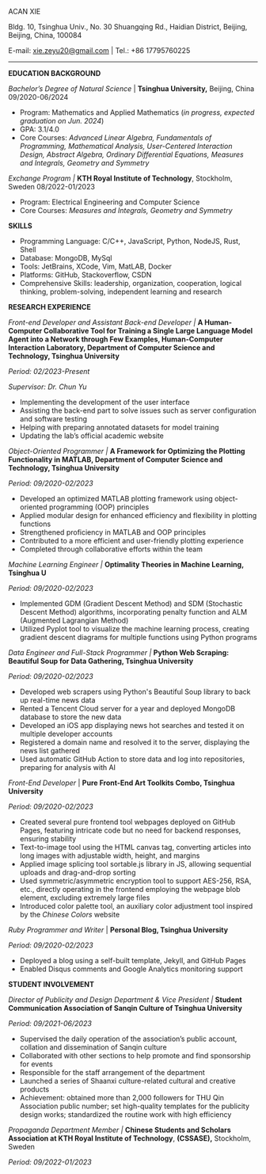 ACAN XIE

Bldg. 10, Tsinghua Univ., No. 30 Shuangqing Rd., Haidian District, Beijing, Beijing, China, 100084

E-mail: [xie.zeyu20@gmail.com](mailto:xie.zeyu20@gmail.com) | Tel.: +86 17795760225

<hr>

**EDUCATION BACKGROUND**

*Bachelor’s Degree of Natural Science* | **Tsinghua University,** Beijing, China        09/2020-06/2024

- Program: Mathematics and Applied Mathematics (*in progress, expected graduation on Jun. 2024*)
- GPA: 3.1/4.0
- Core Courses: *Advanced Linear Algebra, Fundamentals of Programming, Mathematical Analysis, User-Centered Interaction Design, Abstract Algebra, Ordinary Differential Equations, Measures and Integrals, Geometry and Symmetry*

*Exchange Program |* **KTH Royal Institute of Technology**, Stockholm, Sweden      08/2022-01/2023

- Program: Electrical Engineering and Computer Science
- Core Courses: *Measures and Integrals, Geometry and Symmetry*

**SKILLS**

- Programming Language: C/C++, JavaScript, Python, NodeJS, Rust, Shell
- Database: MongoDB, MySql
- Tools: JetBrains, XCode, Vim, MatLAB, Docker
- Platforms: GitHub, Stackoverflow, CSDN
- Comprehensive Skills: leadership, organization, cooperation, logical thinking, problem-solving, independent learning and research

**RESEARCH EXPERIENCE**

*Front-end Developer and Assistant Back-end Developer |* **A Human-Computer Collaborative Tool for Training a Single Large Language Model Agent into a Network through Few Examples, Human-Computer Interaction Laboratory, Department of Computer Science and Technology, Tsinghua University**

*Period: 02/2023-Present*

*Supervisor: Dr. Chun Yu*                               

- Implementing the development of the user interface 
- Assisting the back-end part to solve issues such as server configuration and software testing
- Helping with preparing annotated datasets for model training
- Updating the lab’s official academic website

*Object-Oriented Programmer |* **A Framework for Optimizing the Plotting Functionality in MATLAB, Department of Computer Science and Technology, Tsinghua University** 

*Period: 09/2020-02/2023*

- Developed an optimized MATLAB plotting framework using object-oriented programming (OOP) principles
- Applied modular design for enhanced efficiency and flexibility in plotting functions
- Strengthened proficiency in MATLAB and OOP principles
- Contributed to a more efficient and user-friendly plotting experience
- Completed through collaborative efforts within the team

*Machine Learning Engineer |* **Optimality Theories in Machine Learning, Tsinghua U**

*Period: 09/2020-02/2023*

- Implemented GDM (Gradient Descent Method) and SDM (Stochastic Descent Method) algorithms, incorporating penalty function and ALM (Augmented Lagrangian Method)
- Utilized Pyplot tool to visualize the machine learning process, creating gradient descent diagrams for multiple functions using Python programs

*Data Engineer and Full-Stack Programmer |* **Python Web Scraping: Beautiful Soup for Data Gathering, Tsinghua University**                         

*Period: 09/2020-02/2023*

- Developed web scrapers using Python's Beautiful Soup library to back up real-time news data
- Rented a Tencent Cloud server for a year and deployed MongoDB database to store the new data
- Developed an iOS app displaying news hot searches and tested it on multiple developer accounts
- Registered a domain name and resolved it to the server, displaying the news list gathered
- Used automatic GitHub Action to store data and log into repositories, preparing for analysis with AI 

*Front-End Developer* | **Pure Front-End Art Toolkits Combo, Tsinghua University**

*Period: 09/2020-02/2023*

- Created several pure frontend tool webpages deployed on GitHub Pages, featuring intricate code but no need for backend responses, ensuring stability
- Text-to-image tool using the HTML canvas tag, converting articles into long images with adjustable width, height, and margins
- Applied image splicing tool sortable.js library in JS, allowing sequential uploads and drag-and-drop sorting
- Used symmetric/asymmetric encryption tool to support AES-256, RSA, etc., directly operating in the frontend employing the webpage blob element, excluding extremely large files
- Introduced color palette tool, an auxiliary color adjustment tool inspired by the *Chinese Colors* website

*Ruby Programmer and Writer* | **Personal Blog, Tsinghua University**

*Period: 09/2020-02/2023*

- Deployed a blog using a self-built template, Jekyll, and GitHub Pages
- Enabled Disqus comments and Google Analytics monitoring support

**STUDENT INVOLVEMENT**

*Director of Publicity and Design Department & Vice President |* **Student Communication Association of Sanqin Culture of Tsinghua University**                      

*Period: 09/2021-06/2023*

- Supervised the daily operation of the association’s public account, collation and dissemination of Sanqin culture
- Collaborated with other sections to help promote and find sponsorship for events
- Responsible for the staff arrangement of the department
- Launched a series of Shaanxi culture-related cultural and creative products
- Achievement: obtained more than 2,000 followers for THU Qin Association public number; set high-quality templates for the publicity design works; standardized the routine work with high efficiency

*Propaganda Department Member |* **Chinese Students and Scholars Association at KTH Royal Institute of Technology**, **(CSSASE),** Stockholm, Sweden

*Period: 09/2022-01/2023*
